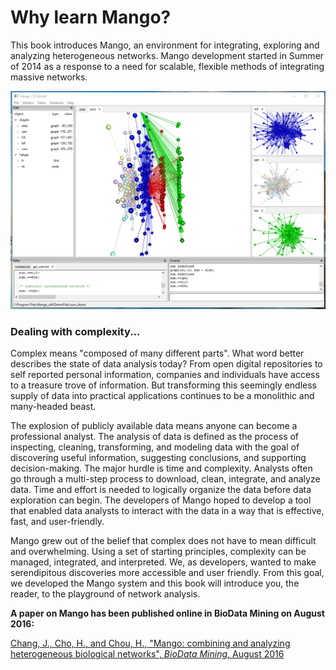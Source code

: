 # Why learn Mango?

This book introduces Mango, an environment for integrating, exploring and analyzing heterogeneous networks. Mango development started in Summer of 2014 as a response to a need for scalable, flexible methods of integrating massive networks. 

![](imgs/sumhome.png)

### Dealing with complexity...

Complex means "composed of many different parts". What word better describes the state of data analysis today? From open  digital repositories to self reported personal information, companies and individuals have access to a treasure trove of information. But transforming this seemingly endless supply of data into practical applications continues to be a monolithic and many-headed beast.

The explosion of publicly available data means anyone can become a professional analyst. The analysis of data is defined as the process of inspecting, cleaning, transforming, and modeling data with the goal of discovering useful information, suggesting conclusions, and supporting decision-making. The major hurdle is time and complexity. Analysts often go through a multi-step process to download, clean, integrate, and analyze data. Time and effort is needed to logically organize the data before data exploration can begin. The developers of Mango hoped to develop a tool that enabled data analysts to interact with the data in a way that is effective, fast, and user-friendly.

Mango grew out of the belief that complex does not have to mean difficult and overwhelming. Using a set of starting principles, complexity can be managed, integrated, and interpreted. We, as developers, wanted to make serendipitous discoveries more accessible and user friendly. From this goal, we developed the Mango system and this book will introduce you, the reader, to the playground of network analysis. 

**A paper on Mango has been published online in BioData Mining on August 2016:**

[Chang, J., Cho, H., and Chou, H., "Mango: combining and analyzing heterogeneous biological networks", *BioData Mining*, August 2016](http://biodatamining.biomedcentral.com/articles/10.1186/s13040-016-0105-5)



